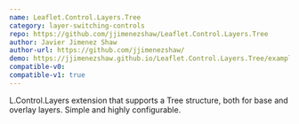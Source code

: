 ```yaml
---
name: Leaflet.Control.Layers.Tree
category: layer-switching-controls
repo: https://github.com/jjimenezshaw/Leaflet.Control.Layers.Tree
author: Javier Jimenez Shaw
author-url: https://github.com/jjimenezshaw/
demo: https://jjimenezshaw.github.io/Leaflet.Control.Layers.Tree/examples/
compatible-v0:
compatible-v1: true
---
```


L.Control.Layers extension that supports a Tree structure, both for base and overlay layers. Simple and highly configurable.
